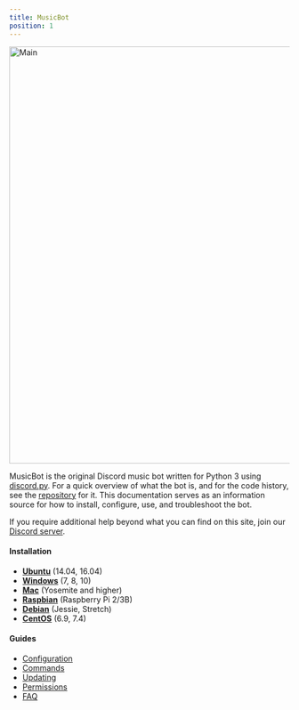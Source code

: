 ```yaml
---
title: MusicBot
position: 1
---
```


<img class="doc-img" src="https://i.imgur.com/EZljY52.png" alt="Main" style="width: 750px;"/>

MusicBot is the original Discord music bot written for Python 3 using [discord.py](https://github.com/Rapptz/discord.py). For a quick overview of what the bot is, and for the code history, see the [repository](https://github.com/Just-Some-Bots/MusicBot) for it. This documentation serves as an information source for how to install, configure, use, and troubleshoot the bot.

If you require additional help beyond what you can find on this site, join our [Discord server](https://discord.gg/bots).

#### Installation
- [**Ubuntu**](#installationubuntu) (14.04, 16.04)
- [**Windows**](#installationwindows) (7, 8, 10)
- [**Mac**](#installationmac) (Yosemite and higher)
- [**Raspbian**](#installationraspbian) (Raspberry Pi 2/3B)
- [**Debian**](#installationdebian) (Jessie, Stretch)
- [**CentOS**](#installationcentos) (6.9, 7.4)

#### Guides
- [Configuration](#guidesconfiguration)
- [Commands](#guidescommands)
- [Updating](#guidesupdating)
- [Permissions](#guidespermissions)
- [FAQ](#guidesfaq)
